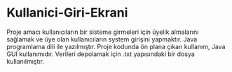 # Kullanici-Giri-Ekrani
Proje amacı kullanıcıların bir sisteme girmeleri için üyelik almalarını sağlamak ve üye olan kullanıcıların system girişini yapmaktır. Java programlama dili ile yazılmıştır. Proje kodunda ön plana çıkan kullanım, Java GUI kullanımıdır. Verileri depolamak için .txt yapısındaki bir dosya kullanılmıştır.
